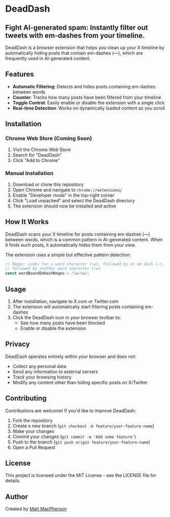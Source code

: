 # DeadDash

## Fight AI-generated spam: Instantly filter out tweets with em-dashes from your timeline.

DeadDash is a browser extension that helps you clean up your X timeline by automatically hiding posts that contain em-dashes (—), which are frequently used in AI-generated content.

## Features

- **Automatic Filtering**: Detects and hides posts containing em-dashes between words
- **Counter**: Tracks how many posts have been filtered from your timeline
- **Toggle Control**: Easily enable or disable the extension with a single click
- **Real-time Detection**: Works on dynamically loaded content as you scroll

## Installation

### Chrome Web Store (Coming Soon)
1. Visit the Chrome Web Store
2. Search for "DeadDash"
3. Click "Add to Chrome"

### Manual Installation
1. Download or clone this repository
2. Open Chrome and navigate to `chrome://extensions/`
3. Enable "Developer mode" in the top-right corner
4. Click "Load unpacked" and select the DeadDash directory
5. The extension should now be installed and active

## How It Works

DeadDash scans your X timeline for posts containing em-dashes (—) between words, which is a common pattern in AI-generated content. When it finds such posts, it automatically hides them from your view.

The extension uses a simple but effective pattern detection:
```javascript
// Regex: Looks for a word character (\w), followed by an em dash (—),
// followed by another word character (\w)
const wordBoundEmDashRegex = /\w—\w/;
```

## Usage

1. After installation, navigate to X.com or Twitter.com
2. The extension will automatically start filtering posts containing em-dashes
3. Click the DeadDash icon in your browser toolbar to:
   - See how many posts have been blocked
   - Enable or disable the extension

## Privacy

DeadDash operates entirely within your browser and does not:
- Collect any personal data
- Send any information to external servers
- Track your browsing history
- Modify any content other than hiding specific posts on X/Twitter

## Contributing

Contributions are welcome! If you'd like to improve DeadDash:

1. Fork the repository
2. Create a new branch (`git checkout -b feature/your-feature-name`)
3. Make your changes
4. Commit your changes (`git commit -m 'Add some feature'`)
5. Push to the branch (`git push origin feature/your-feature-name`)
6. Open a Pull Request

## License

This project is licensed under the MIT License - see the LICENSE file for details.

## Author

Created by [Matt MacPherson](https://x.com/itsMattMac)
